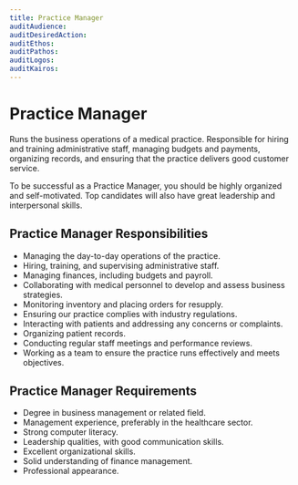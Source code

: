 ```yaml
---
title: Practice Manager
auditAudience:
auditDesiredAction:
auditEthos:
auditPathos:
auditLogos:
auditKairos:
---
```


# Practice Manager

Runs the business operations of a medical practice. Responsible for hiring and training administrative staff, managing budgets and payments, organizing records, and ensuring that the practice delivers good customer service.

To be successful as a Practice Manager, you should be highly organized and self-motivated. Top candidates will also have great leadership and interpersonal skills.

## Practice Manager Responsibilities

- Managing the day-to-day operations of the practice.
- Hiring, training, and supervising administrative staff.
- Managing finances, including budgets and payroll.
- Collaborating with medical personnel to develop and assess business strategies.
- Monitoring inventory and placing orders for resupply.
- Ensuring our practice complies with industry regulations.
- Interacting with patients and addressing any concerns or complaints.
- Organizing patient records.
- Conducting regular staff meetings and performance reviews.
- Working as a team to ensure the practice runs effectively and meets objectives.

## Practice Manager Requirements

- Degree in business management or related field.
- Management experience, preferably in the healthcare sector.
- Strong computer literacy.
- Leadership qualities, with good communication skills.
- Excellent organizational skills.
- Solid understanding of finance management.
- Professional appearance.
